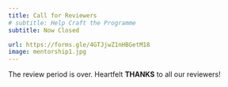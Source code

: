 ```yaml
---
title: Call for Reviewers
# subtitle: Help Craft the Programme
subtitle: Now Closed

url: https://forms.gle/4GTJjwZ1nHBGetM18
image: mentorship1.jpg
---
```


<!-- Join the team to review talk proposals! **YOUR** feedback helps us create a
diverse and high-quality programme. -->

The review period is over. Heartfelt **THANKS** to all our reviewers!
